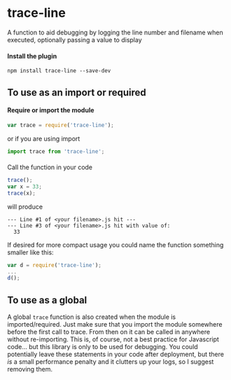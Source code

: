 # trace-line

A function to aid debugging by logging the line number and filename when executed, optionally passing a value to display

#### Install the plugin
`npm install trace-line --save-dev`

## To use as an import or required
#### Require or import the module
``` javascript
var trace = require('trace-line');
```
or if you are using import
``` javascript
import trace from 'trace-line';
```

####
Call the function in your code
``` javascript
trace();
var x = 33;
trace(x);
```
will produce
```
--- Line #1 of <your filename>.js hit ---
--- Line #3 of <your filename>.js hit with value of:
  33
```

If desired for more compact usage you could name the function something smaller like this:
``` javascript
var d = require('trace-line');
...
d(); 
```

## To use as a global
A global `trace` function is also created when the module is imported/required.  Just make sure that you import
the module somewhere before the first call to trace.  From then on it can be called in anywhere without re-importing.  This is,
of course, not a best practice for Javascript code... but this library is only to be used for debugging.  You could 
potentially leave these statements in your code after deployment, but there *is* a small performance penalty and it
clutters up your logs, so I suggest removing them.
